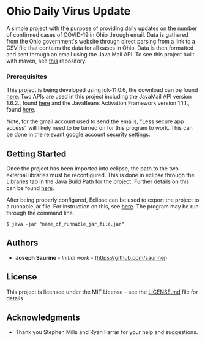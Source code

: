 # Ohio Daily Virus Update

A simple project with the purpose of providing daily updates on the number of confirmed cases of COVID-19 in Ohio through email. Data is gathered
from the Ohio government's website through direct parsing from a link to a CSV file that contains the data for all cases in Ohio. Data is then 
formatted and sent through an email using the Java Mail API. To see this project built with maven, see [this](https://github.com/saurinej/ohio_daily_virus_update_maven.git) 
repository.

### Prerequisites

This project is being developed using jdk-11.0.6, the download can be found [here](https://www.oracle.com/java/technologies/javase-jdk11-downloads.html). 
Two APIs are used in this project including the JavaMail API version 1.6.2., found [here](https://github.com/javaee/javamail/releases) 
and the JavaBeans Activation Framework version 1.1.1., found [here](https://www.oracle.com/technetwork/java/javase/downloads/index-135046.html). 

Note, for the gmail account used to send the emails, "Less secure app access" will likely need to be turned on for this program to work. This can be 
done in the relevant google account [security settings](https://myaccount.google.com/security).

## Getting Started

Once the project has been imported into eclipse, the path to the two external libraries must be reconfigured. This is done in eclipse through the 
Libraries tab in the Java Build Path for the project. Further details on this can be found 
[here](https://help.eclipse.org/2019-12/index.jsp?topic=%2Forg.eclipse.jdt.doc.user%2Freference%2Fref-properties-build-path.htm). 

After being properly configured, Eclipse can be used to export the project to a runnable jar file. For instruction on this, see 
[here](https://help.eclipse.org/2019-12/index.jsp?topic=%2Forg.eclipse.jdt.doc.user%2Ftasks%2Ftasks-37.htm). The program may be run through 
the command line.

```
$ java -jar "name_of_runnable_jar_file.jar"
```

## Authors

* **Joseph Saurine** - *Initial work* - (https://github.com/saurinej)

## License

This project is licensed under the MIT License - see the [LICENSE.md](LICENSE.md) file for details

## Acknowledgments

* Thank you Stephen Mills and Ryan Farrar for your help and suggestions.